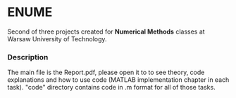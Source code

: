# ENUME
Second of three projects created for **Numerical Methods** classes at Warsaw University of Technology.

### Description
The main file is the Report.pdf, please open it to to see theory, code explanations and how to use code (MATLAB implementation chapter in each task). "code" directory contains code in .m format for all of those tasks.
